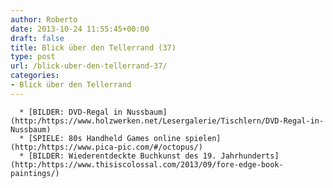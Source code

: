 ```yaml
---
author: Roberto
date: 2013-10-24 11:55:45+00:00
draft: false
title: Blick über den Tellerrand (37)
type: post
url: /blick-uber-den-tellerrand-37/
categories:
- Blick über den Tellerrand
---
```



	  * [BILDER: DVD-Regal in Nussbaum](http:/https://www.holzwerken.net/Lesergalerie/Tischlern/DVD-Regal-in-Nussbaum)
	  * [SPIELE: 80s Handheld Games online spielen](http:/https://www.pica-pic.com/#/octopus/)
	  * [BILDER: Wiederentdeckte Buchkunst des 19. Jahrhunderts](http:/https://www.thisiscolossal.com/2013/09/fore-edge-book-paintings/)

